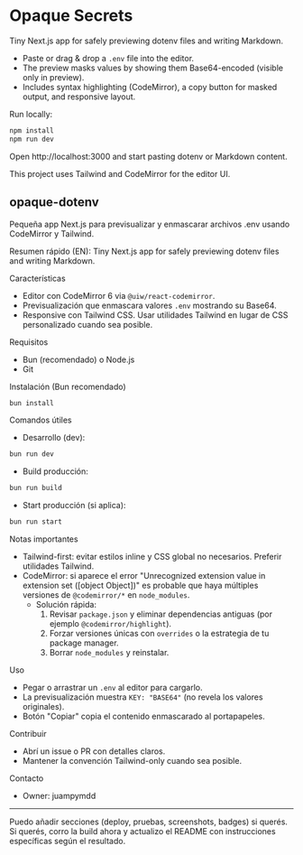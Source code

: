 Opaque Secrets
===============

Tiny Next.js app for safely previewing dotenv files and writing Markdown.

- Paste or drag & drop a `.env` file into the editor.
- The preview masks values by showing them Base64-encoded (visible only in preview).
- Includes syntax highlighting (CodeMirror), a copy button for masked output, and responsive layout.

Run locally:

```bash
npm install
npm run dev
```

Open http://localhost:3000 and start pasting dotenv or Markdown content.

This project uses Tailwind and CodeMirror for the editor UI.

## opaque-dotenv

Pequeña app Next.js para previsualizar y enmascarar archivos .env usando CodeMirror y Tailwind.

Resumen rápido (EN): Tiny Next.js app for safely previewing dotenv files and writing Markdown.

Características
- Editor con CodeMirror 6 via `@uiw/react-codemirror`.
- Previsualización que enmascara valores `.env` mostrando su Base64.
- Responsive con Tailwind CSS. Usar utilidades Tailwind en lugar de CSS personalizado cuando sea posible.

Requisitos
- Bun (recomendado) o Node.js
- Git

Instalación (Bun recomendado)

```bash
bun install
```

Comandos útiles

- Desarrollo (dev):

```bash
bun run dev
```

- Build producción:

```bash
bun run build
```

- Start producción (si aplica):

```bash
bun run start
```

Notas importantes

- Tailwind-first: evitar estilos inline y CSS global no necesarios. Preferir utilidades Tailwind.
- CodeMirror: si aparece el error "Unrecognized extension value in extension set ([object Object])" es probable que haya múltiples versiones de `@codemirror/*` en `node_modules`.
	- Solución rápida:
		1. Revisar `package.json` y eliminar dependencias antiguas (por ejemplo `@codemirror/highlight`).
		2. Forzar versiones únicas con `overrides` o la estrategia de tu package manager.
		3. Borrar `node_modules` y reinstalar.

Uso
- Pegar o arrastrar un `.env` al editor para cargarlo.
- La previsualización muestra `KEY: "BASE64"` (no revela los valores originales).
- Botón "Copiar" copia el contenido enmascarado al portapapeles.

Contribuir
- Abrí un issue o PR con detalles claros.
- Mantener la convención Tailwind-only cuando sea posible.

Contacto
- Owner: juampymdd

---
Puedo añadir secciones (deploy, pruebas, screenshots, badges) si querés. Si querés, corro la build ahora y actualizo el README con instrucciones específicas según el resultado.
